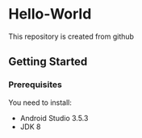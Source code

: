 # Hello-World
This repository is created from github

## Getting Started

### Prerequisites

You need to install:
- Android Studio 3.5.3
- JDK 8
